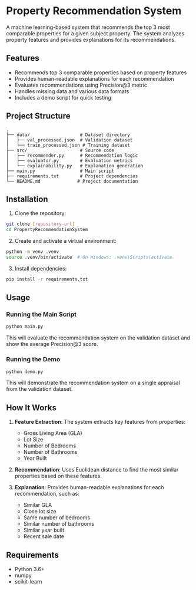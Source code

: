 # Property Recommendation System

A machine learning-based system that recommends the top 3 most comparable properties for a given subject property. The system analyzes property features and provides explanations for its recommendations.

## Features

- Recommends top 3 comparable properties based on property features
- Provides human-readable explanations for each recommendation
- Evaluates recommendations using Precision@3 metric
- Handles missing data and various data formats
- Includes a demo script for quick testing

## Project Structure

```
.
├── data/                   # Dataset directory
│   ├── val_processed.json  # Validation dataset
│   └── train_processed.json # Training dataset
├── src/                    # Source code
│   ├── recommender.py      # Recommendation logic
│   ├── evaluator.py        # Evaluation metrics
│   └── explainability.py   # Explanation generation
├── main.py                 # Main script
├── requirements.txt        # Project dependencies
└── README.md              # Project documentation
```

## Installation

1. Clone the repository:
```bash
git clone [repository-url]
cd PropertyRecommendationSystem
```

2. Create and activate a virtual environment:
```bash
python -m venv .venv
source .venv/bin/activate  # On Windows: .venv\Scripts\activate
```

3. Install dependencies:
```bash
pip install -r requirements.txt
```

## Usage

### Running the Main Script
```bash
python main.py
```
This will evaluate the recommendation system on the validation dataset and show the average Precision@3 score.

### Running the Demo
```bash
python demo.py
```
This will demonstrate the recommendation system on a single appraisal from the validation dataset.

## How It Works

1. **Feature Extraction**: The system extracts key features from properties:
   - Gross Living Area (GLA)
   - Lot Size
   - Number of Bedrooms
   - Number of Bathrooms
   - Year Built

2. **Recommendation**: Uses Euclidean distance to find the most similar properties based on these features.

3. **Explanation**: Provides human-readable explanations for each recommendation, such as:
   - Similar GLA
   - Close lot size
   - Same number of bedrooms
   - Similar number of bathrooms
   - Similar year built
   - Recent sale date

## Requirements

- Python 3.6+
- numpy
- scikit-learn 